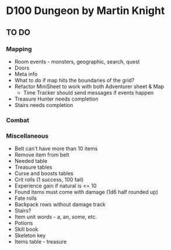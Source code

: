 # D100 Dungeon by Martin Knight

## TO DO

### Mapping

- Room events - monsters, geographic, search, quest
- Doors
- Meta info
- What to do if map hits the boundaries of the grid?
- Refactor MiniSheet to work with both Adventurer sheet & Map
  - Time Tracker should send messages if events happen
- Treasure Hunter needs completion
- Stairs needs completion

### Combat

### Miscellaneous

- Belt can't have more than 10 items
- Remove item from belt
- Needed table
- Treasure tables
- Curse and boosts tables
- Crit rolls (1 success, 100 fail)
- Experience gain if natural is <= 10
- Found items must come with damage (1d6 half rounded up)
- Fate rolls
- Backpack rows without damage track
- Stairs?
- Item unit words - a, an, some, etc.
- Potions
- Skill book
- Skeleton key
- Items table - treasure
